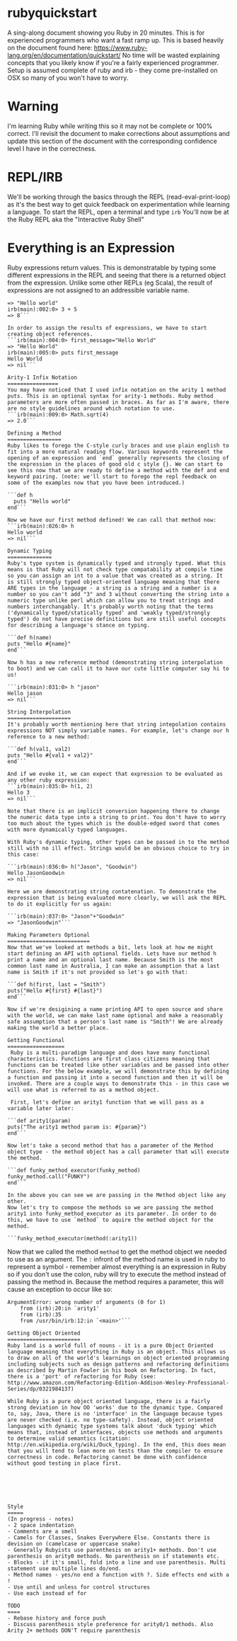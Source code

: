 rubyquickstart
==============

A sing-along document showing you Ruby in 20 minutes. This is for experienced programmers who want a fast ramp up.
This is based heavily on the document found here: https://www.ruby-lang.org/en/documentation/quickstart/
No time will be wasted explaining concepts that you likely know if you're a fairly experienced programmer.
Setup is assumed complete of ruby and irb - they come pre-installed on OSX so many of you won't have to worry.

Warning
=======
I'm learning Ruby while writing this so it may not be complete or 100% correct. I'll revisit the document to make corrections about assumptions and update this section of the document with the corresponding confidence level I have in the correctness.

REPL/IRB
========
We'll be working through the basics through the REPL (read-eval-print-loop) as it's the best way to get quick feedback on experimentation while learning a language.
To start the REPL, open a terminal and type `irb`
You'll now be at the Ruby REPL aka the "Interactive Ruby Shell"

Everything is an Expression
===========================
Ruby expressions return values. This is demonstratable by typing some different expressions in the REPL and seeing that there is a returned object from the expression. Unlike some other REPLs (eg Scala), the result of expressions are not assigned to an addressible variable name.

```irb(main):001:0> "Hello world"
=> "Hello world"
irb(main):002:0> 3 + 5
=> 8```

In order to assign the results of expressions, we have to start creating object references.
```irb(main):004:0> first_message="Hello World"
=> "Hello World"
irb(main):005:0> puts first_message
Hello World
=> nil```

Arity-1 Infix Notation
================
You may have noticed that I used infix notation on the arity 1 method puts. This is an optional syntax for arity-1 methods. Ruby method parameters are more often passed in braces. As far as I'm aware, there are no style guidelines around which notation to use.
```irb(main):009:0> Math.sqrt(4)
=> 2.0```

Defining a Method
=================
Ruby likes to forego the C-style curly braces and use plain english to fit into a more natural reading flow. Various keywords represent the opening of an expression and `end` generally represents the closing of the expression in the places of good old c style {}. We can start to see this now that we are ready to define a method with the def and end keyword pairing. (note: we'll start to forego the repl feedback on some of the examples now that you have been introduced.)

```def h
  puts "Hello world"
end```

Now we have our first method defined! We can call that method now:
```irb(main):026:0> h
Hello world
=> nil```

Dynamic Typing
==============
Ruby's type system is dynamically typed and strongly typed. What this means is that Ruby will not check type compatability at compile time so you can assign an int to a value that was created as a string. It is still strongly typed object-oriented language meaning that there ARE types in the language - a string is a string and a number is a number so you can't add "3" and 3 without converting the string into a numeric type unlike perl which can allow you to treat strings and numbers interchangably. It's probably worth noting that the terms ('dynamically typed/statically typed' and 'weakly typed/strongly typed') do not have precise definitions but are still useful concepts for describing a language's stance on typing.   

```def h(name)
puts "Hello #{name}"
end```

Now h has a new reference method (demonstrating string interpolation to boot) and we can call it to have our cute little computer say hi to us!

```irb(main):031:0> h "jason"
Hello jason
=> nil```

String Interpolation
====================
It's probably worth mentioning here that string intepolation contains expressions NOT simply variable names. For example, let's change our h reference to a new method:

```def h(val1, val2)
puts "Hello #{val1 + val2}"
end```

And if we evoke it, we can expect that expression to be evaluated as any other ruby expression:
```irb(main):035:0> h(1, 2)
Hello 3
=> nil```

Note that there is an implicit conversion happening there to change the numeric data type into a string to print. You don't have to worry too much about the types which is the double-edged sword that comes with more dynamically typed languages. 

With Ruby's dynamic typing, other types can be passed in to the method still with no ill effect. Strings would be an obvious choice to try in this case:

```irb(main):036:0> h("Jason", "Goodwin")
Hello JasonGoodwin
=> nil```

Here we are demonstrating string contatenation. To demonstrate the expression that is being evaluated more clearly, we will ask the REPL to do it explicitly for us again:

```irb(main):037:0> "Jason"+"Goodwin"
=> "JasonGoodwin"```

Making Parameters Optional
==========================
Now that we've looked at methods a bit, lets look at how me might start defining an API with optional fields. Lets have our method h print a name and an optional last name. Because Smith is the most common last name in Australia, I can make an assumption that a last name is Smith if it's not provided so let's go with that:

```def h(first, last = "Smith")
puts("Hello #{first} #{last}")
end```

Now if we're desigining a name printing API to open source and share with the world, we can make last name optional and make a reasonably safe assumption that a person's last name is "Smith"! We are already making the world a better place.

Getting Functional
==================
 Ruby is a multi-paradigm language and does have many functional characteristics. Functions are first class citizens meaning that functions can be treated like other variables and be passed into other functions. For the below example, we will demonstrate this by defining a function and passing it into a second function and then it will be invoked. There are a couple ways to demonstrate this - in this case we will use what is referred to as a method object. 
 
 First, let's define an arity1 function that we will pass as a variable later later:

```def arity1(param)
puts("The arity1 method param is: #{param}")
end```

Now let's take a second method that has a parameter of the Method object type - the method object has a call parameter that will execute the method.

```def funky_method_executor(funky_method)
funky_method.call("FUNKY") 
end```

In the above you can see we are passing in the Method object like any other. 
Now let's try to compose the methods so we are passing the method arity1 into funky_method_executor as its parameter. In order to do this, we have to use `method` to aquire the method object for the method. 

```funky_method_executor(method(:arity1))
```
Now that we called the method `method` to get the method object we needed to use as an argument. The `:` infront of the method name is used in ruby to represent a symbol - remember almost everything is an expression in Ruby so if you don't use the colon, ruby will try to execute the method instead of passing the method in. Because the method requires a parameter, this will cause an exception to occur like so:

```irb(main):035:0> funky_method_executor(method(arity1))
ArgumentError: wrong number of arguments (0 for 1)
	from (irb):20:in `arity1'
	from (irb):35
	from /usr/bin/irb:12:in `<main>'```

Getting Object Oriented
=======================
Ruby land is a world full of nouns - it is a pure Object Oriented language meaning that everything in Ruby is an object. This allows us to draw on all of the world's learnings on object oriented programming including subjects such as design patterns and refactoring definitions as described by Martin Fowler in his book on Refactoring. In fact, there is a 'port' of refactoring for Ruby (see: http://www.amazon.com/Refactoring-Edition-Addison-Wesley-Professional-Series/dp/0321984137)

While Ruby is a pure object oriented language, there is a fairly strong deviation in how OO 'works' due to the dynamic type. Compared to, say, Java, there is no 'interface' in the language because types are never checked (i.e. no type-safety). Instead, object oriented languages with dynamic type systems talk about 'duck typing' which means that, instead of interfaces, objects use methods and arguments to determine valid semantics (citation: http://en.wikipedia.org/wiki/Duck_typing). In the end, this does mean that you will tend to lean more on tests than the compiler to ensure correctness in code. Refactoring cannot be done with confidence without good testing in place first.






Style
=====
(In progress - notes)
- 2 space indentation
- Comments are a smell
- Camels for Classes, Snakes Everywhere Else. Constants there is devision on (camelcase or uppercase snake)
- Generally Rubyists use parenthesis on arity1+ methods. Don't use parenthesis on arity0 methods. No parenthesis on if statements etc.
- Blocks - if it's small, fold into a line and use parenthesis. Multi statement use multiple lines do/end.
- Method names - yes/no end a function with ?. Side effects end with a !
- Use until and unless for control structures
- Use each instead of for

TODO
====
- Rebase history and force push 
- Discuss parenthesis style preference for arity0/1 methods. Also Arity 2+ methods DON'T require parenthesis
